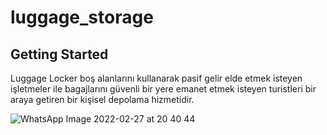 # luggage_storage
## Getting Started

Luggage Locker boş alanlarını kullanarak pasif gelir elde etmek isteyen işletmeler ile bagajlarını güvenli bir yere emanet etmek isteyen turistleri bir araya getiren bir kişisel depolama hizmetidir.

![WhatsApp Image 2022-02-27 at 20 40 44](https://user-images.githubusercontent.com/67066911/155893872-b6f0bb9c-2da7-40b8-adfc-bebd4ed862e9.jpeg)
